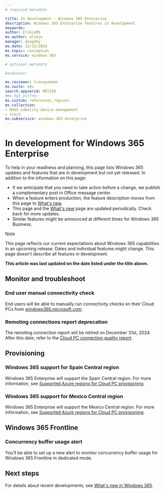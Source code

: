 ```yaml
---
# required metadata

title: In development - Windows 365 Enterprise
description: Windows 365 Enterprise features in development
keywords:
author: ErikjeMS
ms.author: erikje
manager: dougeby
ms.date: 12/12/2024
ms.topic: conceptual
ms.service: windows-365

# optional metadata

#audience:

ms.reviewer: traceyadams
ms.suite: ems
search.appverid: MET150
#ms.tgt_pltfrm:
ms.custom: references_regions
ms.collection:
- M365-identity-device-management
- tier2
ms.subservice: windows-365-enterprise
---
```


# In development for Windows 365 Enterprise

To help in your readiness and planning, this page lists Windows 365 updates and features that are in development but not yet released. In addition to the information on this page:

- If we anticipate that you need to take action before a change, we publish a complementary post in Office message center.
- When a feature enters production, the feature description moves from this page to [What's new](whats-new.md).
- This page and the [What's new](whats-new.md) page are updated periodically. Check back for more updates.
- Similar features might be announced at different times for Windows 365 Business.

> [!NOTE]
> This page reflects our current expectations about Windows 365 capabilities in an upcoming release. Dates and individual features might change. This page doesn't describe all features in development.

**This article was last updated on the date listed under the title above.**

<!-- Common categories:  
## App management
## Device configuration
## Device provisioning
## Device management
## Intune apps
## Monitor and troubleshoot
## Role-based access control
## Security
## End-user experience

-->

<!-- ***********************************************-->
<!--## Device management-->

<!-- ***********************************************-->
<!--## Device security-->

<!--***********************************************-->
<!-- ## End user experience -->

<!-- ***********************************************-->
<!--## Miscellaneous
-->

<!-- ***********************************************-->
## Monitor and troubleshoot

### End user manual connectivity check<!--37679345 -->

End users will be able to manually run connectivity checks on their Cloud PCs from [windows365.microsoft.com](https://windows365.microsoft.com).

### Remoting connections report deprecation<!--52990648-->

The remoting connection report will be retired on December 31st, 2024. After this date, refer to the [Cloud PC connection quality report](report-cloud-pc-connection-quality.md).

<!-- ***********************************************-->
## Provisioning

### Windows 365 support for Spain Central region<!--54919607-->

Windows 365 Enterprise will support the Spain Central region. For more information, see [Supported Azure regions for Cloud PC provisioning](requirements.md?tabs=enterprise%2Cent#supported-azure-regions-for-cloud-pc-provisioning).

### Windows 365 support for Mexico Central region<!--54919656-->

Windows 365 Enterprise will support the Mexico Central region. For more information, see [Supported Azure regions for Cloud PC provisioning](requirements.md?tabs=enterprise%2Cent#supported-azure-regions-for-cloud-pc-provisioning).

<!-- ***********************************************-->
<!--## Security-->

<!-- ***********************************************
## Windows 365 app-->

<!-- ***********************************************-->
## Windows 365 Frontline

### Concurrency buffer usage alert<!--54902162-->

You’ll be able to set up a new alert to monitor concurrency buffer usage for Windows 365 Frontline in dedicated mode.

## Next steps

For details about recent developments, see [What's new in Windows 365](whats-new.md).
